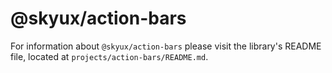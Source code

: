 # @skyux/action-bars

For information about `@skyux/action-bars` please visit the library's README file, located at `projects/action-bars/README.md`.

